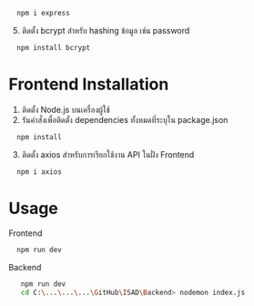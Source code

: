 ```bash
  npm i express
  ```
5. ติดตั้ง bcrypt สำหรับ hashing ข้อมูล เช่น password
```bash
  npm install bcrypt
  ```
# Frontend Installation
1. ติดตั้ง Node.js บนเครื่องผู้ใช้
2. รันคำสั่งเพื่อติดตั้ง dependencies ทั้งหมดที่ระบุใน package.json
```bash
  npm install
  ```
3. ติดตั้ง axios สำหรับการเรียกใช้งาน API ในฝั่ง Frontend
```bash
  npm i axios
  ```
# Usage
Frontend
```bash
  npm run dev
  ```
Backend
```bash
   npm run dev
   cd C:\...\...\...\GitHub\ISAD\Backend> nodemon index.js
  ```

